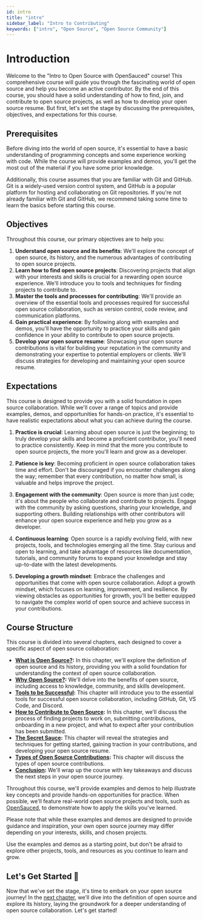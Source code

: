 ```yaml
---
id: intro
title: "intro"
sidebar_label: "Intro to Contributing"
keywords: ["intro", "Open Source", "Open Source Community"]
---
```


# Introduction

Welcome to the "Intro to Open Source with OpenSauced" course! This comprehensive course will guide you through the fascinating world of open source and help you become an active contributor. By the end of this course, you should have a solid understanding of how to find, join, and contribute to open source projects, as well as how to develop your open source resume. But first, let's set the stage by discussing the prerequisites, objectives, and expectations for this course.

## Prerequisites

Before diving into the world of open source, it's essential to have a basic understanding of programming concepts and some experience working with code. While the course will provide examples and demos, you'll get the most out of the material if you have some prior knowledge.

Additionally, this course assumes that you are familiar with Git and GitHub. Git is a widely-used version control system, and GitHub is a popular platform for hosting and collaborating on Git repositories. If you're not already familiar with Git and GitHub, we recommend taking some time to learn the basics before starting this course.

## Objectives

Throughout this course, our primary objectives are to help you:

1. **Understand open source and its benefits**: We'll explore the concept of open source, its history, and the numerous advantages of contributing to open source projects.
2. **Learn how to find open source projects**: Discovering projects that align with your interests and skills is crucial for a rewarding open source experience. We'll introduce you to tools and techniques for finding projects to contribute to.
3. **Master the tools and processes for contributing**: We'll provide an overview of the essential tools and processes required for successful open source collaboration, such as version control, code review, and communication platforms.
4. **Gain practical experience**: By following along with examples and demos, you'll have the opportunity to practice your skills and gain confidence in your ability to contribute to open source projects.
5. **Develop your open source resume**: Showcasing your open source contributions is vital for building your reputation in the community and demonstrating your expertise to potential employers or clients. We'll discuss strategies for developing and maintaining your open source resume.

## Expectations

This course is designed to provide you with a solid foundation in open source collaboration. While we'll cover a range of topics and provide examples, demos, and opportunities for hands-on practice, it's essential to have realistic expectations about what you can achieve during the course.

1. **Practice is crucial**: Learning about open source is just the beginning; to truly develop your skills and become a proficient contributor, you'll need to practice consistently. Keep in mind that the more you contribute to open source projects, the more you'll learn and grow as a developer.

2. **Patience is key**: Becoming proficient in open source collaboration takes time and effort. Don't be discouraged if you encounter challenges along the way; remember that every contribution, no matter how small, is valuable and helps improve the project.

3. **Engagement with the community**: Open source is more than just code; it's about the people who collaborate and contribute to projects. Engage with the community by asking questions, sharing your knowledge, and supporting others. Building relationships with other contributors will enhance your open source experience and help you grow as a developer.

4. **Continuous learning**: Open source is a rapidly evolving field, with new projects, tools, and technologies emerging all the time. Stay curious and open to learning, and take advantage of resources like documentation, tutorials, and community forums to expand your knowledge and stay up-to-date with the latest developments.

5. **Developing a growth mindset**: Embrace the challenges and opportunities that come with open source collaboration. Adopt a growth mindset, which focuses on learning, improvement, and resilience. By viewing obstacles as opportunities for growth, you'll be better equipped to navigate the complex world of open source and achieve success in your contributions.

## Course Structure

This course is divided into several chapters, each designed to cover a specific aspect of open source collaboration:

- **[What is Open Source?](what-is-open-source.md):** In this chapter, we'll explore the definition of open source and its history, providing you with a solid foundation for understanding the context of open source collaboration.
- **[Why Open Source?](what-is-open-source.md):** We'll delve into the benefits of open source, including access to knowledge, community, and skills development.
- **[Tools to be Successful](tools-to-be-successful.md):** This chapter will introduce you to the essential tools for successful open source collaboration, including GitHub, Git, VS Code, and Discord.
- **[How to Contribute to Open Source](how-to-contribute-to-open-source.md):** In this chapter, we'll discuss the process of finding projects to work on, submitting contributions, onboarding in a new project, and what to expect after your contribution has been submitted.
- **[The Secret Sauce](the-secret-sauce.md):** This chapter will reveal the strategies and techniques for getting started, gaining traction in your contributions, and developing your open source resume.
- **[Types of Open Source Contributions](types-of-contributions.md):** This chapter will discuss the types of open source contributions.
- **[Conclusion](conclusion.md):** We'll wrap up the course with key takeaways and discuss the next steps in your open source journey.

Throughout this course, we'll provide examples and demos to help illustrate key concepts and provide hands-on opportunities for practice. When possible, we'll feature real-world open source projects and tools, such as [OpenSauced](https://opensauced.pizza/), to demonstrate how to apply the skills you've learned.

Please note that while these examples and demos are designed to provide guidance and inspiration, your own open source journey may differ depending on your interests, skills, and chosen projects.

Use the examples and demos as a starting point, but don't be afraid to explore other projects, tools, and resources as you continue to learn and grow.

## Let's Get Started 🚀

Now that we've set the stage, it's time to embark on your open source journey! In the [next chapter](what-is-open-source.md), we'll dive into the definition of open source and explore its history, laying the groundwork for a deeper understanding of open source collaboration. Let's get started!



